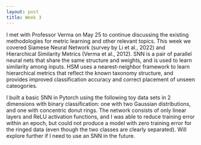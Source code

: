 ```yaml
---
layout: post
title: Week 3
---
```


I met with Professor Verma on May 25 to continue discussing the existing methodologies for metric learning and other relevant topics. This week we covered Siamese Neural Network (survey by Li et al., 2022) and Hierarchical Similarity Metrics (Verma et al., 2012). SNN is a pair of parallel neural nets that share the same structure and weights, and is used to learn similarity among inputs. HSM uses a nearest-neighbor framework to learn hierarchical metrics that reflect the known taxonomy structure, and provides improved classification accuracy and correct placement of unseen cateogories.

I built a basic SNN in Pytorch using the following toy data sets in 2 dimensions with binary classification: one with two Gaussian distributions, and one with concentric donut rings. The network consists of only linear layers and ReLU activation functions, and I was able to reduce training error within an epoch, but could not produce a model with zero training error for the ringed data (even though the two classes are clearly separated). Will explore further if I need to use an SNN in the future.
